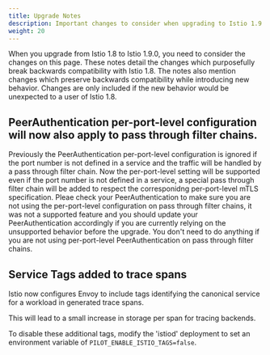 ```yaml
---
title: Upgrade Notes
description: Important changes to consider when upgrading to Istio 1.9.0.
weight: 20
---
```


When you upgrade from Istio 1.8 to Istio 1.9.0, you need to consider the changes on this page.
These notes detail the changes which purposefully break backwards compatibility with Istio 1.8.
The notes also mention changes which preserve backwards compatibility while introducing new behavior.
Changes are only included if the new behavior would be unexpected to a user of Istio 1.8.

## PeerAuthentication per-port-level configuration will now also apply to pass through filter chains.
Previously the PeerAuthentication per-port-level configuration is ignored if the port number is not defined in a
service and the traffic will be handled by a pass through filter chain. Now the per-port-level setting will be
supported even if the port number is not defined in a service, a special pass through filter chain will be added
to respect the corresponidng per-port-level mTLS specification.
Pleae check your PeerAuthentication to make sure you are not using the per-port-level configuration on pass through
filter chains, it was not a supported feature and you should update your PeerAuthentication accordingly if you are
currently relying on the unsupported behavior before the upgrade.
You don't need to do anything if you are not using per-port-level PeerAuthentication on pass through filter chains.

## Service Tags added to trace spans
Istio now configures Envoy to include tags identifying the canonical service for a workload in generated trace spans.

This will lead to a small increase in storage per span for tracing backends.

To disable these additional tags, modify the 'istiod' deployment to set an environment variable of `PILOT_ENABLE_ISTIO_TAGS=false`.
